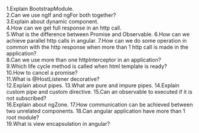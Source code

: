 1.Explain BootstrapModule.      
2.Can we use ngIf and ngFor both together?    
3.Explain about dynamic component.       
4.How can we get full response in an http call.  
5.What is the difference between Promise and Observable. 
6.How can we achieve parallel http calls in angular. 
7.How can we do some operation in common with the http response when more than 1 http call is made in the application?  
8.Can we use more than one httpInterceptor in an application?  
9.Which life cycle method is called when html template is ready?  
10.How to cancel a promise?  
11.What is @HostListener decorative?  
12.Explain about pipes. 
13.What are pure and impure pipes. 
14.Explain custom pipe and custom directive. 
15.Can an observable to executed if it is not subscribed?  
16.Explain about ngZone. 
17.How communication can be achieved between two unrelated components. 
18.Can angular application have more than 1 root module?  
19.What is view encapsulation in angular?  
